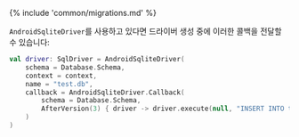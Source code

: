 {% include 'common/migrations.md' %}

`AndroidSqliteDriver`를 사용하고 있다면 드라이버 생성 중에 이러한 콜백을 전달할 수 있습니다:

```kotlin
val driver: SqlDriver = AndroidSqliteDriver(
    schema = Database.Schema,
    context = context,
    name = "test.db",
    callback = AndroidSqliteDriver.Callback(
        schema = Database.Schema,
        AfterVersion(3) { driver -> driver.execute(null, "INSERT INTO test (value) VALUES('hello')", 0) },
    )
)
```